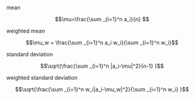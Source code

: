 mean
```math
\mu=\frac{\sum _{i=1}^n a_i}{n} 
```

weighted mean
```math
\mu_w = \frac{\sum _{i=1}^n a_i w_i}{\sum _{i=1}^n w_i}
```

standard deviation
```math
\sqrt{\frac{\sum _{i=1}^n |a_i-\mu|^2}{n-1} }
```

weighted standard deviation
```math
\sqrt{\frac{\sum _{i=1}^n w_i|a_i-\mu_w|^2}{\sum _{i=1}^n w_i} }
```
